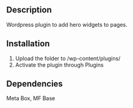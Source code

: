 ## Description
Wordpress plugin to add hero widgets to pages.

## Installation
1. Upload the folder to /wp-content/plugins/
2. Activate the plugin through Plugins

## Dependencies
Meta Box, MF Base
